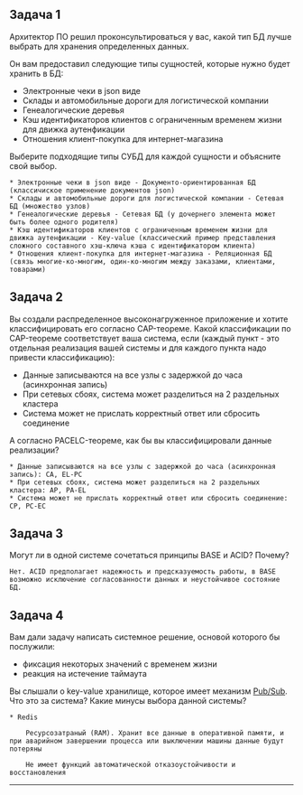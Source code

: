 ## Задача 1

Архитектор ПО решил проконсультироваться у вас, какой тип БД 
лучше выбрать для хранения определенных данных.

Он вам предоставил следующие типы сущностей, которые нужно будет хранить в БД:

- Электронные чеки в json виде
- Склады и автомобильные дороги для логистической компании
- Генеалогические деревья
- Кэш идентификаторов клиентов с ограниченным временем жизни для движка аутенфикации
- Отношения клиент-покупка для интернет-магазина

Выберите подходящие типы СУБД для каждой сущности и объясните свой выбор.

```doctest
* Электронные чеки в json виде - Документо-ориентированная БД (классичиское применение документов json)
* Склады и автомобильные дороги для логистической компании - Сетевая БД (множество узлов)
* Генеалогические деревья - Сетевая БД (у дочернего элемента может быть более одного родителя)
* Кэш идентификаторов клиентов с ограниченным временем жизни для движка аутенфикации - Key-value (классический пример представления сложного составного хэш-ключа кэша с идентификатором клиента)
* Отношения клиент-покупка для интернет-магазина - Реляционная БД (связь многие-ко-многим, один-ко-многим между заказами, клиентами, товарами)
```


## Задача 2

Вы создали распределенное высоконагруженное приложение и хотите классифицировать его согласно 
CAP-теореме. Какой классификации по CAP-теореме соответствует ваша система, если 
(каждый пункт - это отдельная реализация вашей системы и для каждого пункта надо привести классификацию):

- Данные записываются на все узлы с задержкой до часа (асинхронная запись)
- При сетевых сбоях, система может разделиться на 2 раздельных кластера
- Система может не прислать корректный ответ или сбросить соединение

А согласно PACELC-теореме, как бы вы классифицировали данные реализации?

```doctest
* Данные записываются на все узлы с задержкой до часа (асинхронная запись): CA, EL-PC
* При сетевых сбоях, система может разделиться на 2 раздельных кластера: AP, PA-EL 
* Система может не прислать корректный ответ или сбросить соединение: CP, PC-EC
```


## Задача 3

Могут ли в одной системе сочетаться принципы BASE и ACID? Почему?

```doctest
Нет. ACID предполагает надежность и предсказуемость работы, в BASE возможно исключение согласованности данных и неустойчивое состояние БД.
```


## Задача 4

Вам дали задачу написать системное решение, основой которого бы послужили:

- фиксация некоторых значений с временем жизни
- реакция на истечение таймаута

Вы слышали о key-value хранилище, которое имеет механизм [Pub/Sub](https://habr.com/ru/post/278237/). 
Что это за система? Какие минусы выбора данной системы?

```doctest
* Redis

    Ресурсозатраный (RAM). Хранит все данные в оперативной памяти, и при аварийном завершении процесса или выключении машины данные будут потеряны
    
    Не имеет функций автоматической отказоустойчивости и восстановления
```

---
